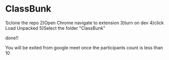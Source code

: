 # ClassBunk
1)clone the repo
2)Open Chrome navigate to extension 
3)turn on dev
4)click Load Unpacked
5)Select the folder "ClassBunk"

done!!

You will be exited from google meet once the participants count is less than 10


